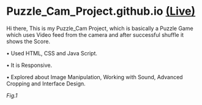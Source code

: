 # Puzzle_Cam_Project.github.io [(Live)](https://rajakunalpandit1.github.io/Puzzle_Cam_Project.github.io/)

Hi there, This is my Puzzle_Cam Project, which is basically a Puzzle Game which uses Video feed from the camera and after successful shuffle it shows the Score.

• Used HTML, CSS and Java Script.

• It is Responsive.

• Explored about Image Manipulation, Working with Sound, Advanced Cropping and Interface Design.
<p>
    <img src="https://github.com/RajaKunalPandit1/Puzzle_Cam_Project.github.io/assets/76692648/fc196f58-04ca-4ec3-9f04-296e38e6c2e7" alt><br/>
    <em>Fig.1</em>
</p>
